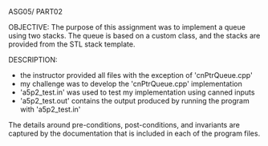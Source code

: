 ASG05/ PART02

OBJECTIVE: 
The purpose of this assignment was to implement a queue using two stacks. The queue is based on a custom class, and the stacks are provided from the STL stack template.

DESCRIPTION:
- the instructor provided all files with the exception of 'cnPtrQueue.cpp'
- my challenge was to develop the 'cnPtrQueue.cpp' implementation
- 'a5p2_test.in' was used to test my implementation using canned inputs
- 'a5p2_test.out' contains the output produced by running the program with 'a5p2_test.in'

The details around pre-conditions, post-conditions, and invariants are captured by the documentation that is included in each of the program files.
